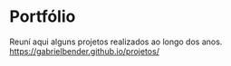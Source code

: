 # Portfólio

Reuní aqui alguns projetos realizados ao longo dos anos.
https://gabrielbender.github.io/projetos/

